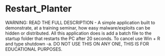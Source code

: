 # Restart_Planter
WARNING: READ THE FULL DESCRIPTION - A simple application built to demonstrate, at a training seminar, how easy malware/exploits can be hidden or distributed. All this application does is add a batch file to the startup folder that restarts the PC after 20 seconds. To cancel use Win + R and type shutdown -a. DO NOT USE THIS ON ANY ONE, THIS IS FOR EDUCATIONAL PURPOSES.
